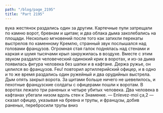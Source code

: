 ```yaml
---
path: "/blog/page_2195"
title: "Part 2195"
---
```


вука жестянок раздались один за другим. Картечные пули затрещали по камню ворот, бревнам и щитам; и два облака дыма заколебались на площади.
Несколько мгновений после того как затихли перекаты выстрелов по каменному Кремлю, странный звук послышался над головами французов. Огромная стая галок поднялась над стенами и каркая и шумя тысячами крыл закружилась в воздухе. Вместе с этим звуком раздался человеческий одинокий крик в воротах, и из-за дыма появилась фигура человека без шапки и в кафтане. Держа ружье, он целился во французов. Feu! повторил артиллерийский офицер, и в одно и то же время раздались один ружейный и два орудийных выстрела. Дым опять закрыл ворота.
За щитами больше ничего не шевелилось, и пехотные французские солдаты с офицерами пошли к воротам. В воротах лежало три раненых и четыре убитых человека. Два человека в кафтанах убегали низом вдоль стен к Знаменке.
— Enlevez-moi ça,2 — сказал офицер, указывая на бревна и трупы, и французы, добив раненых, перебросили трупы вниз 
